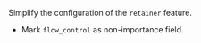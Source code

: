 Simplify the configuration of the `retainer` feature.
- Mark `flow_control` as non-importance field.
